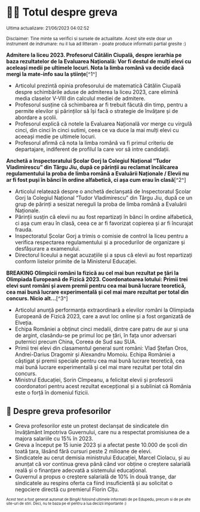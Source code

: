 # 👩‍🏫 Totul despre greva
<sub>Ultima actualizare: 21/06/2023 04:02:52</sub>

<sub>Disclaimer: Tine minte sa verifici si sursele de actualitate. Acest site este doar un instrument de indrumare: nu il lua ad litteram - poate produce informatii partial gresite :)</sub>

**Admitere la liceu 2023. Profesorul Cătălin Ciupală, despre ierarhia pe baza rezultatelor de la Evaluarea Națională: Vor fi destul de mulți elevi cu aceleași medii pe ultimele locuri. Nota la limba română va decide dacă mergi la mate-info sau la științe**[^1^]

- Articolul prezintă opinia profesorului de matematică Cătălin Ciupală despre schimbările aduse de admiterea la liceu 2023, care elimină media claselor V-VIII din calculul mediei de admitere.
- Profesorul susține că schimbarea ar fi trebuit făcută din timp, pentru a permite elevilor și părinților să își facă o strategie de învățare și de abordare a școlii.
- Profesorul explică că notele la Evaluarea Națională vor merge cu virgulă cinci, din cinci în cinci sutimi, ceea ce va duce la mai mulți elevi cu aceeași medie pe ultimele locuri.
- Profesorul afirmă că nota la limba română va fi primul criteriu de departajare, indiferent de profilul la care vor să intre candidații.

**Anchetă a Inspectoratului Școlar Gorj la Colegiul Național “Tudor Vladimirescu” din Târgu Jiu, după ce părinții au reclamat încălcarea regulamentului la proba de limba română a Evaluării Naționale / Elevii nu ar fi fost puși în bănci în ordine alfabetică, ci așa cum erau în clasă**[^2^]

- Articolul relatează despre o anchetă declanșată de Inspectoratul Școlar Gorj la Colegiul Național “Tudor Vladimirescu” din Târgu Jiu, după ce un grup de părinți a sesizat nereguli la proba de limba română a Evaluării Naționale.
- Părinții susțin că elevii nu au fost repartizați în bănci în ordine alfabetică, ci așa cum erau în clasă, ceea ce ar fi favorizat copierea și ar fi încurajat frauda.
- Inspectoratul Școlar Gorj a trimis o comisie de control la liceu pentru a verifica respectarea regulamentului și a procedurilor de organizare și desfășurare a examenului.
- Directorul liceului a negat acuzațiile și a spus că elevii au fost repartizați conform listelor primite de la Ministerul Educației.

**BREAKING Olimpicii români la fizică au cel mai bun rezultat pe țări la Olimpiada Europeană de Fizică 2023. Coordonatoarea lotului: Primii trei elevi sunt români și avem premii pentru cea mai bună lucrare teoretică, cea mai bună lucrare experimentală și cel mai mare rezultat per total din concurs. Nicio alt...**[^3^]

- Articolul anunță performanța extraordinară a elevilor români la Olimpiada Europeană de Fizică 2023, care a avut loc online și a fost organizată de Elveția.
- Echipa României a obținut cinci medalii, dintre care patru de aur și una de argint, clasându-se pe primul loc pe țări, în fața unor adversari puternici precum China, Coreea de Sud sau SUA.
- Primii trei elevi din clasamentul general sunt români: Vlad Ștefan Oros, Andrei-Darius Dragomir și Alexandru Momoiu. Echipa României a câștigat și premii speciale pentru cea mai bună lucrare teoretică, cea mai bună lucrare experimentală și cel mai mare rezultat per total din concurs.
- Ministrul Educației, Sorin Cîmpeanu, a felicitat elevii și profesorii coordonatori pentru acest rezultat excepțional și a subliniat că România este o forță în domeniul fizicii.

## 🏫 Despre greva profesorilor

- Greva profesorilor este un protest declanșat de sindicatele din învățământ împotriva Guvernului, care nu a respectat promisiunea de a majora salariile cu 15% în 2023.
- Greva a început pe 15 iunie 2023 și a afectat peste 10.000 de școli din toată țara, lăsând fără cursuri peste 2 milioane de elevi.
- Sindicatele au cerut demisia ministrului Educației, Marcel Ciolacu, și au anunțat că vor continua greva până când vor obține o creștere salarială reală și o finanțare adecvată a sistemului educațional.
- Guvernul a propus o creștere salarială de 10% în două tranșe, dar sindicatele au respins oferta ca fiind insuficientă și au solicitat o negociere directă cu premierul Florin Cîțu.


<sub><sub>Acest text a fost generat automat de BingAI folosind ultimele informatii de pe Edupedu, precum si de pe alte site-uri de stiri. Deci, nu te baza pe el pentru a lua decizii importante :)</sub></sub>